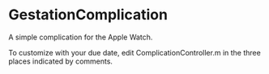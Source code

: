 # GestationComplication
A simple complication for the Apple Watch.

To customize with your due date, edit ComplicationController.m in the three places indicated by comments.

